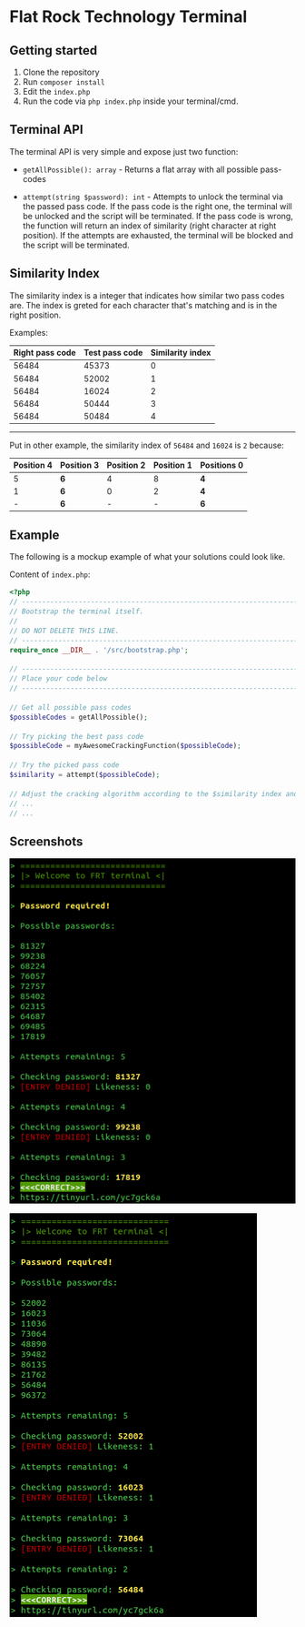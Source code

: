 Flat Rock Technology Terminal
==============================

Getting started
------------------------------
1. Clone the repository
2. Run `composer install`
3. Edit the `index.php`
4. Run the code via `php index.php` inside your terminal/cmd.

Terminal API
------------------------------

The terminal API is very simple and expose just two function:

* `getAllPossible(): array` - Returns a flat array with all possible pass-codes

* `attempt(string $password): int` - Attempts to unlock the terminal via the passed pass code.  If the pass code is the right one, the terminal will be unlocked and the script will be terminated. If the pass code is wrong, the function will return an index of similarity (right character at right position). If the attempts are exhausted, the terminal will be blocked and the script will be terminated.

Similarity Index
-------------------------------

The similarity index is a integer that indicates how similar two pass codes are. The index is greted for each character that's matching and is in the right position.

Examples:

| Right pass code | Test pass code | Similarity index |
| --------------- | -------------- | ---------------- |
| 56484 | 45373 | 0 | 
| 56484 | 52002 | 1 | 
| 56484 | 16024 | 2 |
| 56484 | 50444 | 3 |
| 56484 | 50484 | 4 |

-------------------------------

Put in other example, the similarity index of `56484` and `16024` is `2` because:

| Position 4 | Position 3 | Position 2 | Position 1 | Positions 0 |
| ------- | ------- | ------- | ------- | ------- | 
| 5 | **6** | 4 | 8 | **4** |
| 1 | **6** | 0 | 2 | **4** |
| - | **6** | - | - | **6** |


Example
-------------------------------

The following is a mockup example of what your solutions could look like.

Content of `index.php`:

```php
<?php
// -----------------------------------------------------------------------------------------------------------
// Bootstrap the terminal itself.
//
// DO NOT DELETE THIS LINE.
// -----------------------------------------------------------------------------------------------------------
require_once __DIR__ . '/src/bootstrap.php';

// -----------------------------------------------------------------------------------------------------------
// Place your code below
// -----------------------------------------------------------------------------------------------------------

// Get all possible pass codes
$possibleCodes = getAllPossible();

// Try picking the best pass code
$possibleCode = myAwesomeCrackingFunction($possibleCode);

// Try the picked pass code
$similarity = attempt($possibleCode);

// Adjust the cracking algorithm according to the $similarity index and attemp again
// ...
// ...

```


Screenshots
-------------------------------

![Screenshot1](screenshots/shot1.png)

![Screenshot2](screenshots/shot2.png)
